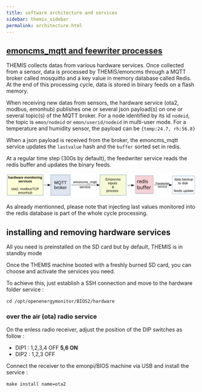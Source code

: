 ```yaml
---
title: software architecture and services
sidebar: themis_sidebar
permalink: architecture.html
---
```


## [emoncms_mqtt and feewriter processes](https://github.com/dromotherm/sandbox/blob/master/bios/servicesEN.md)

THEMIS collects datas from various hardware services. Once collected from a sensor, data is processed by THEMIS/emoncms through a MQTT broker called mosquitto and a key value in memory database called Redis. At the end of this processing cycle, data is stored in binary feeds on a flash memory. 

When receiving new datas from sensors, the hardware service (ota2, modbus, emonhub) publishes one or several json payload(s) on one or several topic(s) of the MQTT broker. For a node identified by its id `nodeid`, the topic is `emon/nodeid` or `emon/userid/nodeid` in multi-user mode. For a temperature and humidity sensor, the payload can be `{temp:24.7, rh:56.8}` 

When a json payload is received from the broker, the emoncms_mqtt service updates the `lastvalue` hash and the `buffer` sorted set in redis.

At a regular time step (300s by default), the feedwriter service reads the redis buffer and updates the binary feeds. 

![architecture](schema.svg)

As already mentionned, please note that injecting last values monitored into the redis database is part of the whole cycle processing.

## installing and removing hardware services

All you need is preinstalled on the SD card but by default, THEMIS is in standby mode  

Once the THEMIS machine booted with a freshly burned SD card, you can choose and activate the services you need.

To achieve this, just establish a SSH connection and move to the hardware folder service :

```
cd /opt/openenergymonitor/BIOS2/hardware
```

### over the air (ota) radio service

On the enless radio receiver, adjust the position of the DIP switches as follow :

- DIP1 : 1,2,3,4 OFF **5,6 ON**
- DIP2 : 1,2,3 OFF

Connect the receiver to the emonpi/BIOS machine via USB and install the service :

```
make install name=ota2
```

